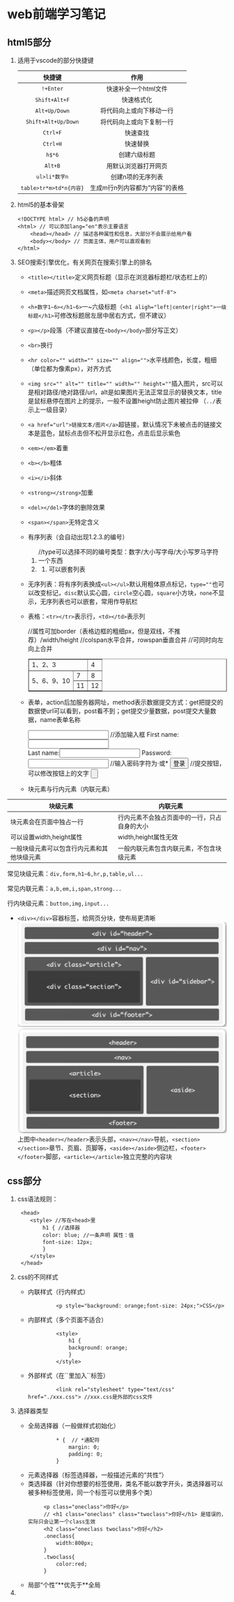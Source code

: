 # web前端学习笔记
## html5部分
1. 适用于vscode的部分快捷键

    |          快捷键        | 作用                | 
    |:---------------------:|:------------------:|
    |       `!+Enter`     | 快速补全一个html文件      | 
    |     `Shift+Alt+F`   | 快速格式化             |
    |     `Alt+Up/Down`   | 将代码向上或向下移动一行      |
    |  `Shift+Alt+Up/Down` | 将代码向上或向下复制一行      |
    |       `Ctrl+F`      | 快速查找              |
    |       `Ctrl+H`      | 快速替换              |
    |        `h$*6`       | 创建六级标题            |
    |        `Alt+B`      | 用默认浏览器打开网页        |
    |      `ul>li*数字n`    | 创建n项的无序列表         |
    | `table>tr*m>td*n{内容}` | 生成m行n列内容都为“内容”的表格 |

2.  html5的基本骨架

        <!DOCTYPE html> // h5必备的声明
        <html> // 可以添加lang="en"表示主要语言
            <head></head> // 描述各种属性和信息，大部分不会展示给用户看
            <body></body> // 页面主体，用户可以直观看到
        </html>
    
3. SEO搜索引擎优化，有关网页在搜索引擎上的排名
   - `<title></title>`定义网页标题（显示在浏览器标题栏/状态栏上的）
   - `<meta>`描述网页文档属性，如`<meta charset="utf-8">`
   - `<h+数字1~6></h1~6>`一~六级标题（`<h1 aligh="left|center|right">一级标题</h1>`可修改标题居左居中居右方式，但不建议）
   - `<p></p>`段落（不建议直接在`<body></body>`部分写正文）
   - `<br>`换行
   - `<hr color="" width="" size="" align="">`水平线颜色，长度，粗细（单位都为像素px），对齐方式
   - `<img src="" alt="" title="" width="" height=""`插入图片，src可以是相对路径/绝对路径/url，alt是如果图片无法正常显示的替换文本，title是鼠标悬停在图片上的提示，一般不设置height防止图片被拉伸
（`../`表示上一级目录）
   - `<a href="url">链接文本/图片</a>`超链接，默认情况下未被点击的链接文本是蓝色，鼠标点击但不松开显示红色，点击后显示紫色
   - `<em></em>`着重
   - `<b></b>`粗体
   - `<i></i>`斜体 
   - `<strong></strong>`加重
   - `<del></del>`字体的删除效果
   - `<span></span>`无特定含义
   - 有序列表（会自动出现1.2.3.的编号）
   
        <ol type="1|a|A|i|I"> //type可以选择不同的编号类型：数字/大小写字母/大小写罗马字符
            <li>一个东西</li>
            <li>
                <ol>
                    <li>可以嵌套列表</li>
                </ol>
            </li>
        </ol>


   - 无序列表：将有序列表换成`<ul></ul>`默认用粗体原点标记，`type=""`也可以改变标记，`disc`默认实心圆，`circle`空心圆，`square`小方块，`none`不显示，无序列表也可以嵌套，常用作导航栏
   - 表格：`<tr></tr>`表示行，`<td></td>`表示列

        <table border="1"> //属性可加border（表格边框的粗细px，但是双线，不推荐）/width/height
            <tr>
                <td colspan="3">1、2、3</td> //colspan水平合并，rowspan垂直合并
                <td>4</td>
            </tr>
            <tr>
                <td colspan="2" rowspan="2">5、6、9、10</td> //可同时向左向上合并
                <td>7</td>
                <td>8</td>
            </tr>
            <tr>
                <td>11</td>
                <td>12</td>
            </tr>
        </table>

   - 表单，action后加服务器网址，method表示数据提交方式：get把提交的数据使url可以看到，post看不到；get提交少量数据，post提交大量数据，name表单名称

        <form action="url" method="get|post" name="myform">
            <input> //添加输入框
            First name:<input type="text" name="firstname">
            <br>
            Last name:<input type="text" name="lastname">
            Password:<input type="password" name="pwd"> //输入密码字符为·或*
            <input type="submit" value="登录"> //提交按钮，可以修改按钮上的文字
            <input type="button">
        </form>

   - 块元素与行内元素（内联元素）

| 块级元素                  | 内联元素                   |
|-----------------------|------------------------|
| 块元素会在页面中独占一行          | 行内元素不会独占页面中的一行，只占自身的大小 |
| 可以设置width,height属性    | width,height属性无效       |
| 一般块级元素可以包含行内元素和其他块级元素 | 一般内联元素包含内联元素，不包含块级元素   |

常见块级元素：`div,form,h1~6,hr,p,table,ul...`

常见内联元素：`a,b,em,i,span,strong...`

行内块级元素：`button,img,input...`
   - `<div></div>`容器标签，给网页分块，使布局更清晰
![](../img/h5旧标签.png)
![](../img/h5新标签.png)
上图中`<header></header>`表示头部，`<nav></nav>`导航，`<section></section>`章节、页眉、页脚等，`<aside></aside>`侧边栏，`<footer></footer>`脚部，`<article></article>`独立完整的内容块

## css部分
1. css语法规则：

        <head>
           <style> //写在<head>里
               h1 { //选择器
               color: blue; //一条声明 属性：值
               font-size: 12px;
               }
           </style>
        </head>

2. css的不同样式
    <ul>
    <li>内联样式（行内样式）
    
                <p style="background: orange;font-size: 24px;">CSS</p>
    
    </li>
    <li>内部样式（多个页面不适合）
    
                <style> 
                    h1 {
                    background: orange;
                    }
                </style>
    
    </li>
    <li>外部样式（在`<head>`里加入`<link>`标签）
    
                <link rel="stylesheet" type="text/css" href="./xxx.css"> //xxx.css是外部的css文件
    
    </li>
</ul>
   
3. 选择器类型
    <ul>
        <li>全局选择器（一般做样式初始化）
       
                * {  // *通配符
                    margin: 0;
                    padding: 0;
                }
    </li>

    <li>元素选择器（标签选择器，一般描述元素的“共性”）</li>
    <li>类选择器（针对你想要的标签使用，类名不能以数字开头，类选择器可以被多种标签使用，同一个标签可以使用多个类）
    
            <p class="oneclass">你好</p>
            // <h1 class="oneclass" class="twoclass">你好</h1> 是错误的，实际只会让第一个class生效
            <h2 class="oneclass twoclass">你好</h2>
            .oneclass{
                width:800px;
            }
            .twoclass{
                color:red;
            }
    
    </li>
    <li>局部“个性”**优先于**全局</li>
    </ul>
      
4. 